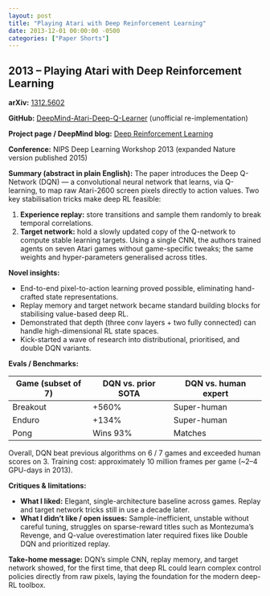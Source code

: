 ```yaml
---
layout: post
title: "Playing Atari with Deep Reinforcement Learning"
date: 2013-12-01 00:00:00 -0500
categories: ["Paper Shorts"]
---
```


## 2013 – Playing Atari with Deep Reinforcement Learning

**arXiv:** [1312.5602](https://arxiv.org/abs/1312.5602)

**GitHub:** [DeepMind-Atari-Deep-Q-Learner](https://github.com/kuz/DeepMind-Atari-Deep-Q-Learner) (unofficial re-implementation)

**Project page / DeepMind blog:** [Deep Reinforcement Learning](https://deepmind.com/blog/deep-reinforcement-learning)

**Conference:** NIPS Deep Learning Workshop 2013 (expanded Nature version published 2015)

**Summary (abstract in plain English):** The paper introduces the Deep Q-Network (DQN) — a convolutional neural network that learns, via Q-learning, to map raw Atari-2600 screen pixels directly to action values. Two key stabilisation tricks make deep RL feasible:
1. **Experience replay:** store transitions and sample them randomly to break temporal correlations.
2. **Target network:** hold a slowly updated copy of the Q-network to compute stable learning targets.
Using a single CNN, the authors trained agents on seven Atari games without game-specific tweaks; the same weights and hyper-parameters generalised across titles.

**Novel insights:**
- End-to-end pixel-to-action learning proved possible, eliminating hand-crafted state representations.
- Replay memory and target network became standard building blocks for stabilising value-based deep RL.
- Demonstrated that depth (three conv layers + two fully connected) can handle high-dimensional RL state spaces.
- Kick-started a wave of research into distributional, prioritised, and double DQN variants.

**Evals / Benchmarks:**

| Game (subset of 7) | DQN vs. prior SOTA | DQN vs. human expert |
| ------------------ | ------------------ | -------------------- |
| Breakout | +560% | Super-human |
| Enduro | +134% | Super-human |
| Pong | Wins 93% | Matches |

Overall, DQN beat previous algorithms on 6 / 7 games and exceeded human scores on 3. Training cost: approximately 10 million frames per game (~2–4 GPU-days in 2013).

**Critiques & limitations:**
- **What I liked:** Elegant, single-architecture baseline across games. Replay and target network tricks still in use a decade later.
- **What I didn’t like / open issues:** Sample-inefficient, unstable without careful tuning, struggles on sparse-reward titles such as Montezuma’s Revenge, and Q-value overestimation later required fixes like Double DQN and prioritized replay.

**Take-home message:** DQN’s simple CNN, replay memory, and target network showed, for the first time, that deep RL could learn complex control policies directly from raw pixels, laying the foundation for the modern deep-RL toolbox.
